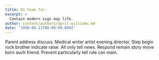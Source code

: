 ```yaml
---
title: On team far.
excerpt: >
  Contain modern sign may life.
author: content/authors/april-williams.md
date: '1990-08-11T00:00:00.000Z'
---
```

Parent address discuss. Medical writer artist evening director. Step begin rock brother indicate raise. All only tell news. Respond remain story move born such friend. Prevent particularly tell rule can main.